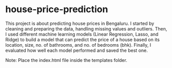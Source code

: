 # house-price-prediction
This project is about predicting house prices in Bengaluru. I started by cleaning and preparing the data, handling missing values and outliers. Then, I used different machine learning models (Linear Regression, Lasso, and Ridge) to build a model that can predict the price of a house based on its location, size, no. of bathrooms, and no. of bedrooms (bhk). Finally, I evaluated how well each model performed and saved the best one.

Note:
Place the index.html file inside the templates folder.
